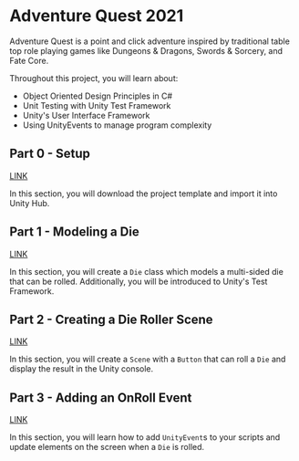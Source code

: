 # Adventure Quest 2021

Adventure Quest is a point and click adventure inspired by traditional table top
role playing games like Dungeons & Dragons, Swords & Sorcery, and Fate Core.

Throughout this project, you will learn about:

* Object Oriented Design Principles in C#
* Unit Testing with Unity Test Framework
* Unity's User Interface Framework
* Using UnityEvents to manage program complexity

## Part 0 - Setup

[LINK](00%20-%20Setup/README.md)

In this section, you will download the project template and import it into Unity Hub.

## Part 1 - Modeling a Die

[LINK](01%20-%20Modeling%20a%20Die/README.md)

In this section, you will create a `Die` class which models a multi-sided die
that can be rolled. Additionally, you will be introduced to Unity's Test Framework.

## Part 2 - Creating a Die Roller Scene

[LINK](02-DieRoller/README.md)

In this section, you will create a `Scene` with a `Button` that can roll a `Die`
and display the result in the Unity console.

## Part 3 - Adding an OnRoll Event

[LINK](03-OnRollEvent/README.md)

In this section, you will learn how to add `UnityEvent`s to your scripts and
update elements on the screen when a `Die` is rolled.
